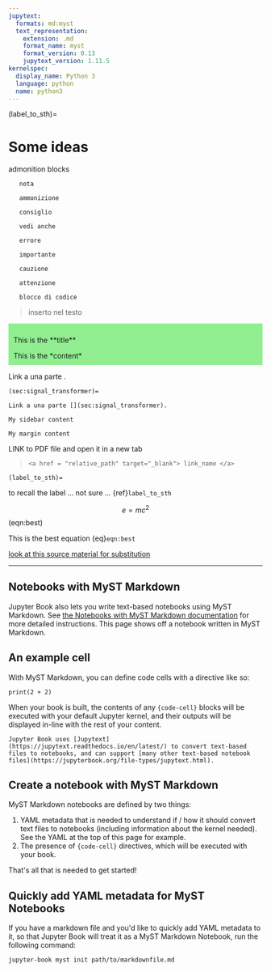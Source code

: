 ```yaml
---
jupytext:
  formats: md:myst
  text_representation:
    extension: .md
    format_name: myst
    format_version: 0.13
    jupytext_version: 1.11.5
kernelspec:
  display_name: Python 3
  language: python
  name: python3
---
```


(label_to_sth)=
# Some ideas

admonition blocks

```{note}
   nota
```

```{admonition} Amm
   ammonizione
```


```{tip}
   consiglio
```

```{seealso}
   vedi anche
```
```{error}
   errore
```

```{important}
   importante
```

```{caution}
   cauzione
```
```{warning}
   attenzione
```

```
   blocco di codice
```

> inserto nel testo

<div class="admonition note" name="html-admonition" style="background: lightgreen; padding: 10px">
<p class="title">This is the **title**</p>
This is the *content*
</div>


Link a una parte [](sec:signal_transformer).
```
(sec:signal_transformer)=

Link a una parte [](sec:signal_transformer).
```


```{sidebar} My sidebar title
My sidebar content
```

```{margin} An optional title
My margin content
```

LINK to PDF file and open it in a new tab
>```<a href = "relative_path" target="_blank"> link_name </a>```



`(label_to_sth)=`

to recall the label
... not sure ... {ref}`label_to_sth`


$$
e = mc^2
$$ (eqn:best)

This is the best equation {eq}`eqn:best`

[look at this source material for substitution](https://myst-parser.readthedocs.io/en/latest/syntax/optional.html)


---

## Notebooks with MyST Markdown

Jupyter Book also lets you write text-based notebooks using MyST Markdown.
See [the Notebooks with MyST Markdown documentation](https://jupyterbook.org/file-types/myst-notebooks.html) for more detailed instructions.
This page shows off a notebook written in MyST Markdown.

## An example cell

With MyST Markdown, you can define code cells with a directive like so:

```{code-cell}
print(2 + 2)
```

When your book is built, the contents of any `{code-cell}` blocks will be
executed with your default Jupyter kernel, and their outputs will be displayed
in-line with the rest of your content.

```{seealso}
Jupyter Book uses [Jupytext](https://jupytext.readthedocs.io/en/latest/) to convert text-based files to notebooks, and can support [many other text-based notebook files](https://jupyterbook.org/file-types/jupytext.html).
```

## Create a notebook with MyST Markdown

MyST Markdown notebooks are defined by two things:

1. YAML metadata that is needed to understand if / how it should convert text files to notebooks (including information about the kernel needed).
   See the YAML at the top of this page for example.
2. The presence of `{code-cell}` directives, which will be executed with your book.

That's all that is needed to get started!

## Quickly add YAML metadata for MyST Notebooks

If you have a markdown file and you'd like to quickly add YAML metadata to it, so that Jupyter Book will treat it as a MyST Markdown Notebook, run the following command:

```
jupyter-book myst init path/to/markdownfile.md
```
